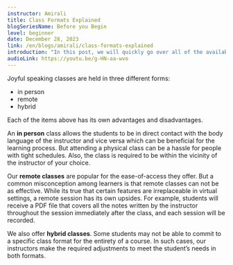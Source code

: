 ```yaml
---
instructor: Amirali
title: Class Formats Explained
blogSeriesName: Before you Begin
level: beginner
date: December 28, 2023
link: /en/blogs/amirali/class-formats-explained
introduction: "In this post, we will quickly go over all of the available formats for attending Joyful Speaking classes"
audioLink: https://youtu.be/g-HN-aa-wvo
---
```



Joyful speaking classes are held in three different forms: 
* in person
* remote
* hybrid


Each of the items above has its own advantages and disadvantages.

 An **in person** class allows the students to be in direct contact with the body language of the instructor and vice versa which can be beneficial for the learning process. But attending a physical class can be a hassle for people with tight schedules. Also, the class is required to be within the vicinity of the instructor of your choice.


Our **remote classes** are popular for the ease-of-access they offer. But a common misconception among learners is that remote classes can not be as effective. While its true that certain features are irreplaceable in virtual settings, a remote session has its own upsides. For example, students will receive a PDF file that covers all the notes written by the instructor throughout the session immediately after the class, and each session will be recorded.


We also offer **hybrid classes**. Some students may not be able to commit to a specific class format for the entirety of a course. In such cases, our instructors make the required adjustments to meet the student’s needs in both formats. 
